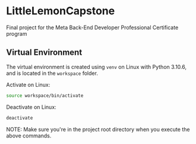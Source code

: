 # LittleLemonCapstone
Final project for the Meta Back-End Developer Professional Certificate program

## Virtual Environment

The virtual environment is created using `venv` on Linux with Python 3.10.6, and is located in the `workspace` folder.

Activate on Linux:
```bash
source workspace/bin/activate
```

Deactivate on Linux:
```bash
deactivate
```

NOTE: Make sure you're in the project root directory when you execute the above commands.